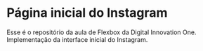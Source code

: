 # Página inicial do Instagram

Esse é o repositório da aula de Flexbox da Digital Innovation One. Implementação da interface inicial do Instagram.

